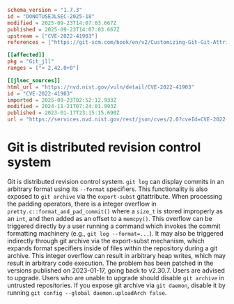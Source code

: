 ```toml
schema_version = "1.7.3"
id = "DONOTUSEJLSEC-2025-18"
modified = 2025-09-23T14:07:03.667Z
published = 2025-09-23T14:07:03.667Z
upstream = ["CVE-2022-41903"]
references = ["https://git-scm.com/book/en/v2/Customizing-Git-Git-Attributes#_export_subst", "https://git-scm.com/docs/pretty-formats#Documentation/pretty-formats.txt-emltltNgttruncltruncmtruncem", "https://github.com/git/git/commit/508386c6c5857b4faa2c3e491f422c98cc69ae76", "https://github.com/git/git/security/advisories/GHSA-475x-2q3q-hvwq", "https://security.gentoo.org/glsa/202312-15", "https://git-scm.com/book/en/v2/Customizing-Git-Git-Attributes#_export_subst", "https://git-scm.com/docs/pretty-formats#Documentation/pretty-formats.txt-emltltNgttruncltruncmtruncem", "https://github.com/git/git/commit/508386c6c5857b4faa2c3e491f422c98cc69ae76", "https://github.com/git/git/security/advisories/GHSA-475x-2q3q-hvwq", "https://security.gentoo.org/glsa/202312-15"]

[[affected]]
pkg = "Git_jll"
ranges = ["< 2.42.0+0"]

[[jlsec_sources]]
html_url = "https://nvd.nist.gov/vuln/detail/CVE-2022-41903"
id = "CVE-2022-41903"
imported = 2025-09-23T02:52:12.933Z
modified = 2024-11-21T07:24:01.993Z
published = 2023-01-17T23:15:15.690Z
url = "https://services.nvd.nist.gov/rest/json/cves/2.0?cveId=CVE-2022-41903"
```

# Git is distributed revision control system

Git is distributed revision control system. `git log` can display commits in an arbitrary format using its `--format` specifiers. This functionality is also exposed to `git archive` via the `export-subst` gitattribute. When processing the padding operators, there is a integer overflow in `pretty.c::format_and_pad_commit()` where a `size_t` is stored improperly as an `int`, and then added as an offset to a `memcpy()`. This overflow can be triggered directly by a user running a command which invokes the commit formatting machinery (e.g., `git log --format=...`). It may also be triggered indirectly through git archive via the export-subst mechanism, which expands format specifiers inside of files within the repository during a git archive. This integer overflow can result in arbitrary heap writes, which may result in arbitrary code execution. The problem has been patched in the versions published on 2023-01-17, going back to v2.30.7. Users are advised to upgrade. Users who are unable to upgrade should disable `git archive` in untrusted repositories. If you expose git archive via `git daemon`, disable it by running `git config --global daemon.uploadArch false`.

